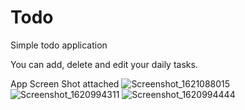
# Todo
Simple todo application

You can add, delete and edit your daily tasks.

App Screen Shot attached
![Screenshot_1621088015](https://user-images.githubusercontent.com/26868627/118364400-e627ad00-b5b5-11eb-923e-f94b9aa29b83.png)
![Screenshot_1620994311](https://user-images.githubusercontent.com/26868627/118269052-d89df480-b4db-11eb-9514-870932c4131b.png)
![Screenshot_1620994444](https://user-images.githubusercontent.com/26868627/118269162-008d5800-b4dc-11eb-9050-013cdad8bd51.png)
